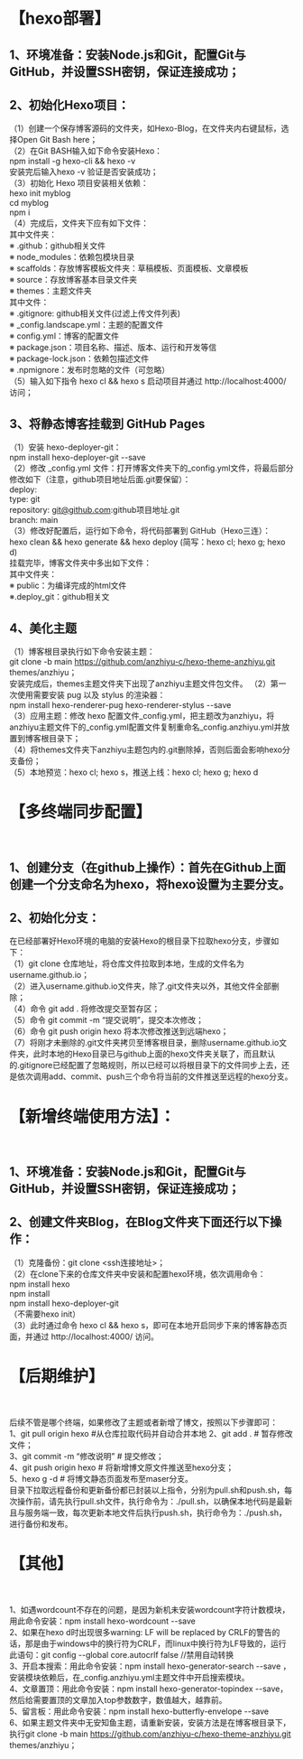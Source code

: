 # 【hexo部署】<br>
## 1、环境准备：安装Node.js和Git，配置Git与GitHub，并设置SSH密钥，保证连接成功；<br>
## 2、初始化Hexo项目：<br>
（1）创建一个保存博客源码的文件夹，如Hexo-Blog，在文件夹内右键鼠标，选择Open Git Bash here；<br>
（2）在Git BASH输入如下命令安装Hexo：<br>
npm install -g hexo-cli && hexo -v <br>
安装完后输入hexo -v 验证是否安装成功；<br>
（3）初始化 Hexo 项目安装相关依赖：<br>
     hexo init myblog <br>
     cd myblog <br>
     npm i <br>
（4）完成后，文件夹下应有如下文件：<br>
其中文件夹：<br>
※ .github：github相关文件<br>
※ node_modules：依赖包模块目录<br>
※ scaffolds：存放博客模板文件夹：草稿模板、页面模板、文章模板<br>
※ source：存放博客基本目录文件夹<br>
※ themes：主题文件夹<br>
其中文件：<br>
※ .gitignore: github相关文件(过滤上传文件列表)<br>
※ _config.landscape.yml：主题的配置文件<br>
※ config.yml：博客的配置文件<br>
※ package.json：项目名称、描述、版本、运行和开发等信<br>
※ package-lock.json：依赖包描述文件<br>
※ .npmignore：发布时忽略的文件（可忽略）<br>
（5）输入如下指令 hexo cl && hexo s 启动项目并通过 http://localhost:4000/ 访问；<br>
## 3、将静态博客挂载到 GitHub Pages<br>
（1）安装 hexo-deployer-git：<br>
npm install hexo-deployer-git --save <br>
（2）修改 _config.yml 文件：打开博客文件夹下的_config.yml文件，将最后部分修改如下（注意，github项目地址后面.git要保留）：<br>
deploy:<br>
  type: git<br>
  repository: git@github.com:github项目地址.git<br>
  branch: main<br>
（3）修改好配置后，运行如下命令，将代码部署到 GitHub（Hexo三连）：<br>
hexo clean && hexo generate && hexo deploy (简写：hexo cl; hexo g; hexo d) <br>
挂载完毕，博客文件夹中多出如下文件：<br>
其中文件夹：<br>
※ public：为编译完成的html文件<br>
※.deploy_git：github相关文
## 4、美化主题 <br>
（1）博客根目录执行如下命令安装主题：<br>
git clone -b main https://github.com/anzhiyu-c/hexo-theme-anzhiyu.git themes/anzhiyu；<br>
安装完成后，themes主题文件夹下出现了anzhiyu主题文件包文件。
（2）第一次使用需要安装 pug 以及 stylus 的渲染器：<br>
npm install hexo-renderer-pug hexo-renderer-stylus --save <br>
（3）应用主题：修改 hexo 配置文件_config.yml，把主题改为anzhiyu，将anzhiyu主题文件下的_config.yml配置文件复制重命名_config.anzhiyu.yml并放置到博客根目录下；<br>
（4）将themes文件夹下anzhiyu主题包内的.git删除掉，否则后面会影响hexo分支备份；<br>
（5）本地预览：hexo cl; hexo s，推送上线：hexo cl; hexo g; hexo d <br>
# 【多终端同步配置】 <br><br>
## 1、创建分支（在github上操作）：首先在Github上面创建一个分支命名为hexo，将hexo设置为主要分支。<br>
## 2、初始化分支：<br>
在已经部署好Hexo环境的电脑的安装Hexo的根目录下拉取hexo分支，步骤如下：<br>
（1）git clone 仓库地址，将仓库文件拉取到本地，生成的文件名为 username.github.io；<br>
（2）进入username.github.io文件夹，除了.git文件夹以外，其他文件全部删除；<br>
（4）命令 git add . 将修改提交至暂存区；<br>
（5）命令 git commit -m “提交说明”，提交本次修改；<br>
（6）命令 git push origin hexo 将本次修改推送到远端hexo；<br>
（7）将刚才未删除的.git文件夹拷贝至博客根目录，删除username.github.io文件夹，此时本地的Hexo目录已与github上面的hexo文件夹关联了，而且默认的.gitignore已经配置了忽略规则，所以已经可以将根目录下的文件同步上去，还是依次调用add、commit、push三个命令将当前的文件推送至远程的hexo分支。<br>
# 【新增终端使用方法】：<br><br>
## 1、环境准备：安装Node.js和Git，配置Git与GitHub，并设置SSH密钥，保证连接成功；<br>
## 2、创建文件夹Blog，在Blog文件夹下面还行以下操作：<br>
（1）克隆备份：git clone <ssh连接地址>；<br>
（2）在clone下来的仓库文件夹中安装和配置hexo环境，依次调用命令：<br>
npm install hexo <br>
npm install <br>
npm install hexo-deployer-git<br>
（不需要hexo init）<br>
（3）此时通过命令 hexo cl && hexo s，即可在本地开启同步下来的博客静态页面，并通过 http://localhost:4000/ 访问。<br>
# 【后期维护】<br><br>
后续不管是哪个终端，如果修改了主题或者新增了博文，按照以下步骤即可：<br>
1、git pull origin hexo    #从仓库拉取代码并自动合并本地
2、git add .    # 暂存修改文件；<br>
3、git commit -m “修改说明”    # 提交修改；<br>
4、git push origin hexo    # 将新增博文原文件推送至hexo分支；<br>
5、hexo g -d  # 将博文静态页面发布至maser分支。<br>
目录下拉取远程备份和更新备份都已封装以上指令，分别为pull.sh和push.sh，每次操作前，请先执行pull.sh文件，执行命令为：./pull.sh，以确保本地代码是最新且与服务端一致，每次更新本地文件后执行push.sh，执行命令为：./push.sh，进行备份和发布。
# 【其他】<br><br>
1、如遇wordcount不存在的问题，是因为新机未安装wordcount字符计数模块，用此命令安装：npm install hexo-wordcount --save <br>
2、如果在hexo d时出现很多warning: LF will be replaced by CRLF的警告的话，那是由于windows中的换行符为CRLF，而linux中换行符为LF导致的，运行此语句：git config --global core.autocrlf false  //禁用自动转换 <br>
3、开启本搜索：用此命令安装：npm install hexo-generator-search --save ，安装模块依赖后，在_config.anzhiyu.yml主题文件中开启搜索模块。<br>
4、文章置顶：用此命令安装：npm install hexo-generator-topindex --save，然后给需要置顶的文章加入top参数数字，数值越大，越靠前。<br>
5、留言板：用此命令安装：npm install hexo-butterfly-envelope --save <br>
6、如果主题文件夹中无安知鱼主题，请重新安装，安装方法是在博客根目录下，执行git clone -b main https://github.com/anzhiyu-c/hexo-theme-anzhiyu.git themes/anzhiyu；<br>
